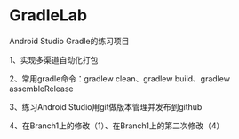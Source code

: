 # GradleLab
Android Studio Gradle的练习项目

1、实现多渠道自动化打包

2、常用gradle命令：gradlew clean、gradlew build、gradlew assembleRelease

3、练习Android Studio用git做版本管理并发布到github

4、在Branch1上的修改（1）、在Branch1上的第二次修改（4）